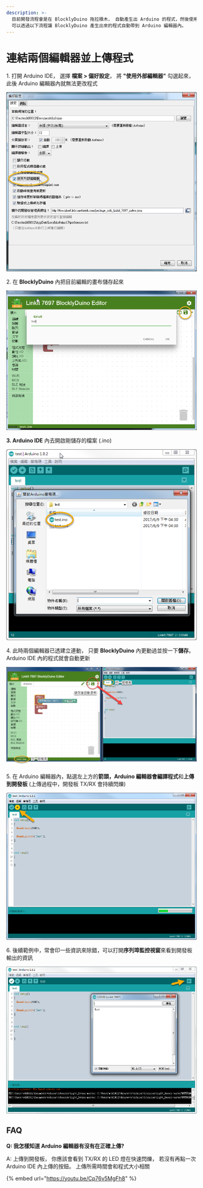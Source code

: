 ```yaml
---
description: >-
  目前開發流程會是在 BlocklyDuino 拖拉積木， 自動產生出 Arduino 的程式，然後使用 Arduino 編輯器來編譯和上傳。
  可以透過以下流程讓 BlocklyDuino 產生出來的程式自動帶到 Arduino 編輯器內。
---
```


# 連結兩個編輯器並上傳程式

1\. 打開 Arduino IDE，  選擇 **檔案 > 偏好設定**，  將 **"使用外部編輯器"** 勾選起來， 此後 Arduino 編輯器內就無法更改程式

![](../../.gitbook/assets/image-24.png)

2\. 在 **BlocklyDuino** 內把目前編輯的畫布儲存起來

![](../../.gitbook/assets/image-25.png)

**3. Arduino IDE** 內去開啟剛儲存的檔案 (.ino)

![](<../../.gitbook/assets/image-26 (1).png>)

4\. 此時兩個編輯器已透建立連動， 只要 **BlocklyDuino** 內更動過並按一下**儲存**。 Arduino IDE 內的程式就會自動更新

![](../../.gitbook/assets/image-27.png)

5\. 在 Arduino 編輯器內，點選左上方的**箭頭，**Arduino** **編輯器會**編譯程式**和**上傳到開發板** (上傳過程中，開發板 TX/RX 會持續閃爍)

![](../../.gitbook/assets/image-28.png)

6\. 後續範例中，常會印一些資訊來除錯，可以打開**序列埠監控視窗**來看到開發板輸出的資訊

![](../../.gitbook/assets/image-29.png)

## FAQ <a href="id-lian-jie-liang-ge-bian-ji-qi-bing-shang-chuan-cheng-shi-faq" id="id-lian-jie-liang-ge-bian-ji-qi-bing-shang-chuan-cheng-shi-faq"></a>

**Q: 我怎樣知道 Arduino 編輯器有沒有在正確上傳?**

A: 上傳到開發板， 你應該會看到 TX/RX 的 LED 燈在快速閃爍， 若沒有再點一次 Arduino IDE 內上傳的按鈕。 上傳所需時間會和程式大小相關

{% embed url="https://youtu.be/Cp76v5MgFh8" %}

